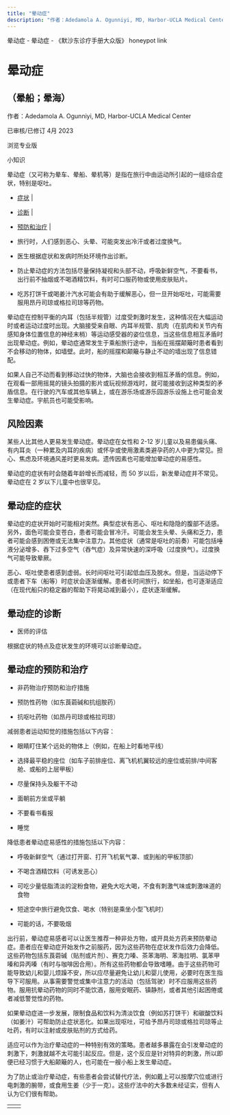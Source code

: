 ```yaml
---
title: "晕动症"
description: "作者：Adedamola A. Ogunniyi, MD, Harbor-UCLA Medical Center"
---
```


﻿晕动症 \- 晕动症 \- 《默沙东诊疗手册大众版》 honeypot link

# 晕动症

## （晕船；晕海）

作者：Adedamola A. Ogunniyi, MD, Harbor-UCLA Medical Center

已审核/已修订 4月 2023

浏览专业版

小知识

晕动症（又可称为晕车、晕船、晕机等）是指在旅行中由运动所引起的一组综合症状，特别是呕吐。

- [症状](#症状_v735946_zh) \|
- [诊断](#诊断_v37570961_zh) \|
- [预防和治疗](#预防和治疗_v735950_zh) \|

- 旅行时，人们感到恶心、头晕、可能突发出冷汗或者过度换气。

- 医生根据症状和发病时所处环境作出诊断。

- 防止晕动症的方法包括尽量保持凝视和头部不动，呼吸新鲜空气，不要看书，出行前不抽烟或不喝酒精饮料，有时可口服药物或使用皮肤贴片。

- 吃苏打饼干或喝姜汁汽水可能会有助于缓解恶心，但一旦开始呕吐，可能需要服用昂丹司琼或格拉司琼等药物。


晕动症在控制平衡的内耳（包括半规管）过度受刺激时发生，这种情况在大幅运动时或者运动过度时出现。大脑接受来自眼、内耳半规管、肌肉（在肌肉和关节内有感知身体位置信息的神经末梢）等运动感受器的姿位信息，当这些信息相互矛盾时出现晕动症。例如，晕动症通常发生于乘船旅行途中，当船在摇摆颠簸时患者看到不会移动的物体，如墙壁。此时，船的摇摆和颠簸与静止不动的墙出现了信息错配。

如果人自己不动而看到移动过快的物体，大脑也会接收到相互矛盾的信息。例如，在观看一部用摇晃的镜头拍摄的影片或玩视频游戏时，就可能接收到这种类型的矛盾信息。在行驶的汽车或其他车辆上，或在游乐场或游乐园游乐设施上也可能会发生晕动症。宇航员也可能受影响。

## 风险因素

某些人比其他人更易发生晕动症。晕动症在女性和 2-12 岁儿童以及易患偏头痛、有内耳炎（一种累及内耳的疾病）或怀孕或使用激素类避孕药的人中更为常见。担心、焦虑及环境通风差时更易发病。遗传因素也可能增加晕动症的易感性。

晕动症的症状有时会随着年龄增长而减轻，而 50 岁以后，新发晕动症并不常见。晕动症在 2 岁以下儿童中也很罕见。

## 晕动症的症状

晕动症的症状开始时可能相对突然。典型症状有恶心、呕吐和隐隐的腹部不适感。另外，面色可能会变苍白，患者可能会冒冷汗。可能会发生头晕、头痛和乏力，患者可能会感到困倦或无法集中注意力。其他症状（通常是呕吐的前奏）可能包括唾液分泌增多、吞下过多空气（吞气症）及异常快速的深呼吸（过度换气）。过度换气可能导致晕厥。

恶心、呕吐使患者感到虚弱。长时间呕吐可引起低血压及脱水。但是，当运动停下或患者下车（船等）时症状会逐渐缓解。患者长时间旅行，如坐船，也可逐渐适应（在现代船只的稳定器的帮助下将晃动减到最小），症状逐渐缓解。

## 晕动症的诊断

- 医师的评估


根据症状的特点及症状发生的环境可以诊断晕动症。

## 晕动症的预防和治疗

- 非药物治疗预防和治疗措施

- 预防性药物（如东莨菪碱和抗组胺药）

- 抗呕吐药物（如昂丹司琼或格拉司琼）


减弱患者运动知觉的措施包括以下内容：

- 眼睛盯住某个远处的物体上（例如，在船上时看地平线）

- 选择最平稳的座位（如车子前排座位、离飞机机翼较远的座位或前排/中间客舱、或船的上层甲板）

- 尽量保持头及躯干不动

- 面朝前方坐或平躺

- 不要看书看报

- 睡觉


降低患者晕动症易感性的措施包括以下内容：

- 呼吸新鲜空气（通过打开窗、打开飞机氧气罩、或到船的甲板顶部）

- 不喝含酒精饮料（可诱发恶心）

- 可吃少量低脂清淡的淀粉食物，避免大吃大喝，不食有刺激气味或刺激味道的食物

- 短途空中旅行避免饮食、喝水（特别是乘坐小型飞机时）

- 可能的话，不要吸烟


出行前，晕动症易感者可以让医生推荐一种非处方物，或开具处方药来预防晕动症。患者应在晕动症开始发作之前服药，因为这些药物在症状发作后效力会降低。这些药物包括东莨菪碱（贴剂或片剂）、赛克力嗪、茶苯海明、苯海拉明、氯苯甲嗪和异丙嗪（有时与咖啡因合用）。所有这些药物都会导致嗜睡。由于这些药物可能导致幼儿和婴儿烦躁不安，所以应尽量避免让幼儿和婴儿使用，必要时在医生指导下可服用。从事需要警觉或集中注意力的活动（包括驾驶）时不应服用这些药物。服用抗晕动药物的同时不能饮酒，服用安眠药、镇静剂，或者其他引起困倦或者减低警觉性的药物。

如果晕动症进一步发展，限制食品和饮料为清淡饮食（例如苏打饼干）和碳酸饮料（如姜汁）可帮助防止症状恶化。如果出现呕吐，可给予昂丹司琼或格拉司琼等止吐药，有时以注射或皮肤贴剂的方式给药。

适应可以作为治疗晕动症的一种特别有效的策略。患者越多暴露在会引发晕动症的刺激下，刺激就越不太可能引起反应。但是，这个反应是针对特异的刺激，所以即便已经习惯于大船颠簸的人，也可能在一艘小船上发生晕动症。

为了防止或治疗晕动症，有些患者会尝试替代疗法，例如戴上可以按摩穴位或进行电刺激的腕带，或食用生姜（少于一克）。这些疗法中的大多数未经证实，但有人认为它们很有帮助。

|     |     |
| --- | --- |
|  |  |